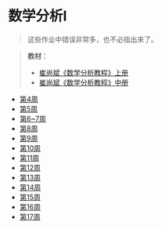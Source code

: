 # 数学分析I

> 这些作业中错误非常多，也不必指出来了。

> **教材**：
> - <a href="崔尚斌.++数学分析教程.1.pdf.pdf" download="崔尚斌.++数学分析教程.1.pdf.pdf">崔尚斌《数学分析教程》上册</a>
> - <a href="崔尚斌.++数学分析教程.2.pdf(1).pdf" download="崔尚斌.++数学分析教程.2.pdf(1).pdf">崔尚斌《数学分析教程》中册</a>

- <a href="数分hw _week4.docx" download="数分hw _week4.docx">第4周</a>
- <a href="数分hw _week5.docx" download="数分hw _week5.docx">第5周</a>
- <a href="数分hw_week6~7.docx" download="数分hw_week6~7.docx">第6~7周</a>
- <a href="数分hw_week8.docx" download="数分hw_week8.docx">第8周</a>
- <a href="数分hw_week9.docx" download="数分hw_week9.docx">第9周</a>
- <a href="数分hw_week10.docx" download="数分hw_week10.docx">第10周</a>
- <a href="数分hw_week11.docx" download="数分hw_week11.docx">第11周</a>
- <a href="数分hw_week12.docx" download="数分hw_week12.docx">第12周</a>
- <a href="数分hw_week13.docx" download="数分hw_week13.docx">第13周</a>
- <a href="数分hw_week14.docx" download="数分hw_week14.docx">第14周</a>
- <a href="数分hw_week15.docx" download="数分hw_week15.docx">第15周</a>
- <a href="数分hw_week16.docx" download="数分hw_week16.docx">第16周</a>
- <a href="数分hw_week17.docx" download="数分hw_week17.docx">第17周</a>